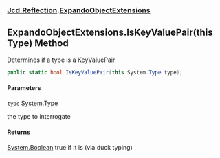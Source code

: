 ### [Jcd.Reflection](Jcd.Reflection.md 'Jcd.Reflection').[ExpandoObjectExtensions](ExpandoObjectExtensions.md 'Jcd.Reflection.ExpandoObjectExtensions')

## ExpandoObjectExtensions.IsKeyValuePair(this Type) Method

Determines if a type is a KeyValuePair

```csharp
public static bool IsKeyValuePair(this System.Type type);
```

#### Parameters

<a name='Jcd.Reflection.ExpandoObjectExtensions.IsKeyValuePair(thisSystem.Type).type'></a>

`type` [System.Type](https://docs.microsoft.com/en-us/dotnet/api/System.Type 'System.Type')

the type to interrogate

#### Returns

[System.Boolean](https://docs.microsoft.com/en-us/dotnet/api/System.Boolean 'System.Boolean')
true if it is (via duck typing)